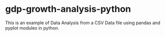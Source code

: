 # gdp-growth-analysis-python
This is an example of Data Analysis from a CSV Data file using pandas and pyplot modules in python.
